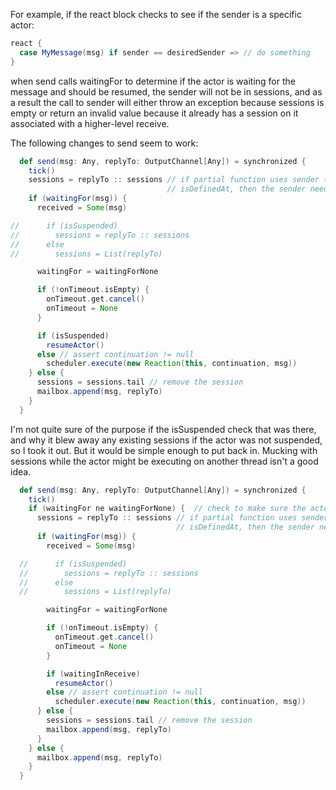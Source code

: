 For example, if the react block checks to see if the sender is a specific actor:
```scala
react {
  case MyMessage(msg) if sender == desiredSender => // do something
}
```
when send calls waitingFor to determine if the actor is waiting for the message and should be resumed, the sender will not be in sessions, and as a result the call to sender will either throw an exception because sessions is empty or return an invalid value because it already has a session on it associated with a higher-level receive.

The following changes to send seem to work:
```scala
  def send(msg: Any, replyTo: OutputChannel[Any]) = synchronized {
    tick()
    sessions = replyTo :: sessions // if partial function uses sender to calculate
                                   // isDefinedAt, then the sender needs to have a session
    if (waitingFor(msg)) {
      received = Some(msg)

//      if (isSuspended)
//        sessions = replyTo :: sessions
//      else
//        sessions = List(replyTo)

      waitingFor = waitingForNone

      if (!onTimeout.isEmpty) {
        onTimeout.get.cancel()
        onTimeout = None
      }

      if (isSuspended)
        resumeActor()
      else // assert continuation != null
        scheduler.execute(new Reaction(this, continuation, msg))
    } else {
      sessions = sessions.tail // remove the session
      mailbox.append(msg, replyTo)
    }
  }
```

I'm not quite sure of the purpose if the isSuspended check that was there, and why it blew away any existing sessions if the actor was not suspended, so I took it out.  But it would be simple enough to put back in.
Mucking with sessions while the actor might be executing on another thread isn't a good idea.
```scala
  def send(msg: Any, replyTo: OutputChannel[Any]) = synchronized {
    tick()
    if (waitingFor ne waitingForNone) {  // check to make sure the actor is actually waiting
      sessions = replyTo :: sessions // if partial function uses sender to calculate
                                     // isDefinedAt, then the sender needs to have a session
      if (waitingFor(msg)) {
        received = Some(msg)

  //      if (isSuspended)
  //        sessions = replyTo :: sessions
  //      else
  //        sessions = List(replyTo)

        waitingFor = waitingForNone

        if (!onTimeout.isEmpty) {
          onTimeout.get.cancel()
          onTimeout = None
        }

        if (waitingInReceive)
          resumeActor()
        else // assert continuation != null
          scheduler.execute(new Reaction(this, continuation, msg))
      } else {
        sessions = sessions.tail // remove the session
        mailbox.append(msg, replyTo)
      }
    } else {
      mailbox.append(msg, replyTo)
    }
  }
```
